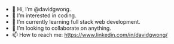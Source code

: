 - 👋 Hi, I’m @davidgwong.
- 👀 I’m interested in coding.
- 🌱 I’m currently learning full stack web development.
- 💞️ I’m looking to collaborate on anything.
- 📫 How to reach me: https://www.linkedin.com/in/davidgwong/

<!---
davidgwong/davidgwong is a ✨ special ✨ repository because its `README.md` (this file) appears on your GitHub profile.
You can click the Preview link to take a look at your changes.
--->
